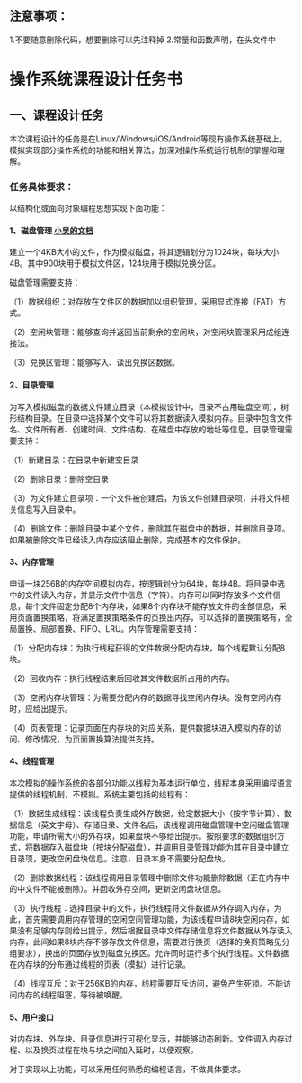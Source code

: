 ## 注意事项：
1.不要随意删除代码，想要删除可以先注释掉
2.常量和函数声明，在头文件中


# 操作系统课程设计任务书

## 一、课程设计任务

本次课程设计的任务是在Linux/Windows/iOS/Android等现有操作系统基础上，模拟实现部分操作系统的功能和相关算法，加深对操作系统运行机制的掌握和理解。

### 任务具体要求：

以结构化或面向对象编程思想实现下面功能：

#### 1、磁盘管理 [小吴的文档](https://github.com/ElandWoo/simu-os/blob/main/diskManageReadMe.md)

建立一个4KB大小的文件，作为模拟磁盘，将其逻辑划分为1024块，每块大小4B。其中900块用于模拟文件区，124块用于模拟兑换分区。

磁盘管理需要支持：

（1）数据组织：对存放在文件区的数据加以组织管理，采用显式连接（FAT）方式。

（2）空闲块管理：能够查询并返回当前剩余的空闲块，对空闲块管理采用成组连接法。

（3）兑换区管理：能够写入、读出兑换区数据。

#### 2、目录管理

为写入模拟磁盘的数据文件建立目录（本模拟设计中，目录不占用磁盘空间），树形结构目录。在目录中选择某个文件可以将其数据读入模拟内存。目录中包含文件名、文件所有者、创建时间、文件结构、在磁盘中存放的地址等信息。目录管理需要支持：

（1）新建目录：在目录中新建空目录

（2）删除目录：删除空目录

（3）为文件建立目录项：一个文件被创建后，为该文件创建目录项，并将文件相关信息写入目录中。

（4）删除文件：删除目录中某个文件，删除其在磁盘中的数据，并删除目录项。如果被删除文件已经读入内存应该阻止删除，完成基本的文件保护。

#### 3、内存管理

申请一块256B的内存空间模拟内存，按逻辑划分为64块，每块4B。将目录中选中的文件读入内存，并显示文件中信息（字符）。内存可以同时存放多个文件信息，每个文件固定分配8个内存块，如果8个内存块不能存放文件的全部信息，采用页面置换策略，将满足置换策略条件的页换出内存，可以选择的置换策略有，全局置换、局部置换、FIFO、LRU。内存管理需要支持：

（1）分配内存块：为执行线程获得的文件数据分配内存块，每个线程默认分配8块。

（2）回收内存：执行线程结束后回收其文件数据所占用的内存。

（3）空闲内存块管理：为需要分配内存的数据寻找空闲内存块。没有空闲内存时，应给出提示。

（4）页表管理：记录页面在内存块的对应关系，提供数据块进入模拟内存的访问、修改情况，为页面置换算法提供支持。

#### 4、线程管理

本次模拟的操作系统的各部分功能以线程为基本运行单位，线程本身采用编程语言提供的线程机制，不模拟。系统主要包括的线程有：

（1）数据生成线程：该线程负责生成外存数据，给定数据大小（按字节计算）、数据信息（英文字母）、存储目录、文件名后，该线程调用磁盘管理中空闲磁盘管理功能，申请所需大小的外存块，如果盘块不够给出提示。按照要求的数据组织方式，将数据存入磁盘块（按块分配磁盘），并调用目录管理功能为其在目录中建立目录项，更改空闲盘块信息。注意，目录本身不需要分配盘块。

（2）删除数据线程：该线程调用目录管理中删除文件功能删除数据（正在内存中的中文件不能被删除）。并回收外存空间，更新空闲盘块信息。

（3）执行线程：选择目录中的文件，执行线程将文件数据从外存调入内存，为此，首先需要调用内存管理的空闲空间管理功能，为该线程申请8块空闲内存，如果没有足够内存则给出提示，然后根据目录中文件存储信息将文件数据从外存读入内存，此间如果8块内存不够存放文件信息，需要进行换页（选择的换页策略见分组要求），换出的页面存放到磁盘兑换区。允许同时运行多个执行线程。文件数据在内存块的分布通过线程的页表（模拟）进行记录。

（4）线程互斥：对于256KB的内存，线程需要互斥访问，避免产生死锁。不能访问内存的线程阻塞，等待被唤醒。

#### 5、用户接口

对内存块、外存块、目录信息进行可视化显示，并能够动态刷新。文件调入内存过程、以及换页过程在块与块之间加入延时，以便观察。

对于实现以上功能，可以采用任何熟悉的编程语言，不做具体要求。
